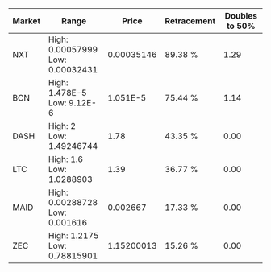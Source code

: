 | Market | Range | Price| Retracement | Doubles to 50% |
| --- | --- | --- | --- | --- |
| NXT | High: 0.00057999<br />Low: 0.00032431 | 0.00035146 | 89.38 % | 1.29 |
| BCN | High: 1.478E-5<br />Low: 9.12E-6 | 1.051E-5 | 75.44 % | 1.14 |
| DASH | High: 2<br />Low: 1.49246744 | 1.78 | 43.35 % | 0.00 |
| LTC | High: 1.6<br />Low: 1.0288903 | 1.39 | 36.77 % | 0.00 |
| MAID | High: 0.00288728<br />Low: 0.001616 | 0.002667 | 17.33 % | 0.00 |
| ZEC | High: 1.2175<br />Low: 0.78815901 | 1.15200013 | 15.26 % | 0.00 |

